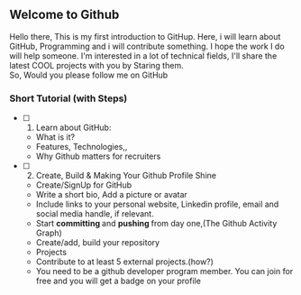 ## Welcome to Github
<p>Hello there, This is my first introduction to GitHup. Here, i will learn about GitHub, Programming and i will contribute something. I hope the work I do will help someone. I'm interested in a lot of technical fields, I'll share the latest COOL projects with you by Staring them.<br <b>So, Would you please follow me on GitHub</b> </p>

### Short Tutorial (with Steps)
- [ ] 1. Learn about GitHub:
	- What is it?
	- Features, Technologies,,
	- Why Github matters for recruiters
	
- [ ] 2. Create, Build & Making Your Github Profile Shine
	- Create/SignUp for GitHub
	- Write a short bio, Add a picture or avatar
	- Include links to your personal website, Linkedin profile, email and social media handle, if relevant.
	- Start <b>committing </b>and <b>pushing </b>from day one,(The Github Activity Graph)
	- Create/add, build your repository
	- Projects
	- Contribute to at least 5 external projects.(how?)
	- You need to be a github developer program member. You can join for free and you will get a badge on your profile


